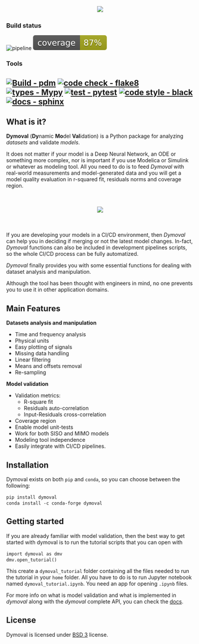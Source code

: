<div align="center">

<img src="https://github.com/VolvoGroup/dymoval/blob/main/docs/source/figures/DymovalLogo.svg" data-canonical-src="[https://github.com/VolvoGroup/dymoval/blob/main/docs/source/figures/DymovalLogo.svg](https://github.com/VolvoGroup/dymoval/blob/main/docs/source/figures/DymovalLogo.svg)" width="800" class="center" />


</div>

### Build status
![pipeline](https://github.com/VolvoGroup/dymoval/actions/workflows/pipeline.yml/badge.svg)
![coverage badge](./coverage.svg)

### Tools
[![Build - pdm](https://img.shields.io/badge/build-pdm-blueviolet)](https://pdm.fming.dev/latest/)
[![code check - flake8](https://img.shields.io/badge/checks-flake8-green.svg)](https://pypi.org/project/flake8)
[![types - Mypy](https://img.shields.io/badge/types-mypy-orange.svg)](https://github.com/python/mypy)
[![test - pytest](https://img.shields.io/badge/tests-pytest-brightgreen.svg)](https://github.com/pytest-dev/pytest)
[![code style - black](https://img.shields.io/badge/code%20style-black-000000.svg)](https://github.com/psf/black)
[![docs - sphinx](https://img.shields.io/badge/docs-sphinx-blue.svg)](https://github.com/sphinx-doc/sphinx)
-----

## What is it?

**Dymoval**  (**Dy**namic **Mo**del **Val**idation) is a Python package for analyzing *datasets* and validate *models*.

It does not matter if your model is a Deep Neural Network, an ODE or something more complex, nor is important if you use Modelica or Simulink or whatever as modeling tool.
All you need to do is to feed *Dymoval* with real-world measurements and model-generated data and you will get a model quality evaluation in r-squared fit, residuals norms and coverage region.


<div align="center" >
	<br>
	<br>
<img src="https://github.com/VolvoGroup/dymoval/blob/main/docs/source/figures/DymovalNutshell.svg" data-canonical-src="[https://github.com/VolvoGroup/dymoval/blob/main/docs/source/figures/DymovalNutshell.svg](https://github.com/VolvoGroup/dymoval/blob/main/docs/source/DymovalNutshell.svg)" width="600" class="center"  />
	<br>
	<br>
	<br>
</div>


If you are developing your models in a CI/CD environment, then *Dymoval* can help you in deciding if merging or not the latest model changes.
In-fact, *Dymoval* functions can also be included in development pipelines scripts, so the whole CI/CD process can be fully automatized.

*Dymoval* finally provides you with some essential functions for dealing with dataset analysis and manipulation.

Although the tool has been thought with engineers in mind, no one prevents you to use it in other application domains.



## Main Features

 **Datasets analysis and manipulation**
- Time and frequency analysis
- Physical units
- Easy plotting of signals
- Missing data handling
- Linear filtering
- Means and offsets removal
- Re-sampling

**Model validation**
- Validation metrics:
	- R-square fit
	- Residuals auto-correlation
	- Input-Residuals cross-correlation
- Coverage region
- Enable model unit-tests
- Work for both SISO and MIMO models
- Modeling tool independence
- Easily integrate with CI/CD pipelines.


## Installation
Dymoval exists on both `pip` and `conda`, so you can choose between the
following:

    pip install dymoval
    conda install -c conda-forge dymoval


## Getting started

If you are already familiar with model validation, then the best way to get started with dymoval is to run the tutorial scripts that you can open with

	import dymoval as dmv
	dmv.open_tutorial()


This create a `dymoval_tutorial` folder containing all the files needed to
run the tutorial in your `home` folder. All you have to do is to run Jupyter notebook named
`dymoval_tutorial.ipynb`. You need an app for opening `.ipynb` files.


For more info on what is model validation and what is implemented in *dymoval* along with the *dymoval* complete API, you can check the [docs](https://ubaldot.github.io/dymoval/).

## License
Dymoval is licensed under [BSD 3](https://github.com/ubaldot/dymoval/blob/main/LICENSE) license.

